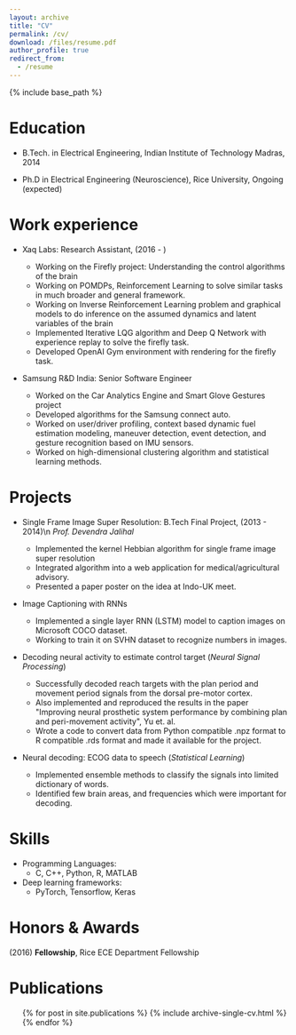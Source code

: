 ```yaml
---
layout: archive
title: "CV"
permalink: /cv/
download: /files/resume.pdf
author_profile: true
redirect_from:
  - /resume
---
```


{% include base_path %}

Education
======
* B.Tech. in Electrical Engineering, Indian Institute of Technology Madras, 2014
<!--- * M.S. in Electrical Engineering (Neuroscience), Rice University, 2016 - 2018 (expected) --->
* Ph.D in Electrical Engineering (Neuroscience), Rice University, Ongoing (expected)

Work experience
======
* Xaq Labs: Research Assistant, (2016 - )
  * Working on the Firefly project: Understanding the control algorithms of the brain
  * Working on POMDPs, Reinforcement Learning to solve similar tasks in much broader and general framework.
  * Working on Inverse Reinforcement Learning problem and graphical models to do inference on the assumed dynamics and latent variables of the brain
  * Implemented Iterative LQG algorithm and Deep Q Network with experience replay to solve the firefly task.
  * Developed OpenAI Gym environment with rendering for the firefly task.

* Samsung R&D India: Senior Software Engineer
  * Worked on the Car Analytics Engine and Smart Glove Gestures project
  * Developed algorithms for the Samsung connect auto.
  * Worked on user/driver profiling, context based dynamic fuel estimation modeling, maneuver detection, event detection, and gesture recognition based on IMU sensors.
  * Worked on high-dimensional clustering algorithm and statistical learning methods.

Projects
======
* Single Frame Image Super Resolution: B.Tech Final Project, (2013 - 2014)\n
_Prof. Devendra Jalihal_
  * Implemented the kernel Hebbian algorithm for single frame image super resolution
  * Integrated algorithm into a web application for medical/agricultural advisory.
  * Presented a paper poster on the idea at Indo-UK meet.

* Image Captioning with RNNs
  * Implemented a single layer RNN (LSTM) model to caption images on Microsoft COCO dataset.
  * Working to train it on SVHN dataset to recognize numbers in images.

* Decoding neural activity to estimate control target (_Neural Signal Processing_)
  * Successfully decoded reach targets with the plan period and movement period signals from the dorsal pre-motor cortex.
  * Also implemented and reproduced the results in the paper "Improving neural prosthetic system performance by combining plan and peri-movement activity", Yu et. al.
  * Wrote a code to convert data from Python compatible .npz format to R compatible .rds format and made it available for the project.

* Neural decoding: ECOG data to speech (_Statistical Learning_)
  * Implemented ensemble methods to classify the signals into limited dictionary of words.
  * Identified few brain areas, and frequencies which were important for decoding.

Skills
======
* Programming Languages:
  * C, C++, Python, R, MATLAB
* Deep learning frameworks:
  * PyTorch, Tensorflow, Keras

Honors & Awards
======
(2016) **Fellowship**, Rice ECE Department Fellowship

Publications
======
  <ul>{% for post in site.publications %}
    {% include archive-single-cv.html %}
  {% endfor %}</ul>



<!---
Talks
======
  <ul>{% for post in site.talks %}
    {% include archive-single-talk-cv.html %}
  {% endfor %}</ul>

Teaching
======
  <ul>{% for post in site.teaching %}
    {% include archive-single-cv.html %}
  {% endfor %}</ul>

Service and leadership
======
* Currently signed in to 43 different slack teams

--->
